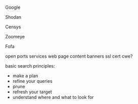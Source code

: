Google

Shodan

Censys

Zoomeye

Fofa


open ports
services
web page content
banners
ssl cert
cwe?



basic search principles:
- make a plan
- refine your queries
- prune
- refresh your target
- understand where and what to look for



